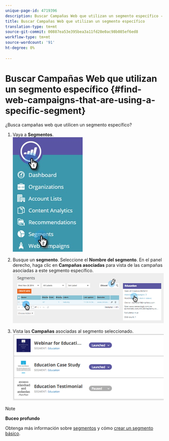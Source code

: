 ```yaml
---
unique-page-id: 4719396
description: Buscar Campañas Web que utilizan un segmento específico - Documentos de marketing - Documentación del producto
title: Buscar Campañas Web que utilizan un segmento específico
translation-type: tm+mt
source-git-commit: 00887ea53e395bea3a11fd28e0ac98b085ef6ed8
workflow-type: tm+mt
source-wordcount: '91'
ht-degree: 0%

---
```



# Buscar Campañas Web que utilizan un segmento específico {#find-web-campaigns-that-are-using-a-specific-segment}

¿Busca campañas web que utilicen un segmento específico?

1. Vaya a **Segmentos**.\
   ![](assets/new-dropdown-segments-hand-1.jpg)

1. Busque un **segmento**. Seleccione el **Nombre del segmento**. En el panel derecho, haga clic en **Campañas asociadas** para vista de las campañas asociadas a este segmento específico.\
   ![](assets/image2014-11-26-14-21-59.png)

1. Vista las **Campañas** asociadas al segmento seleccionado.\
   ![](assets/image2014-11-26-14-3a25-3a30.png)

>[!NOTE]
>
>**Buceo profundo**
>
>Obtenga más información sobre [segmentos](web-segments.md) y cómo [crear un segmento básico](create-a-basic-web-segment.md).

